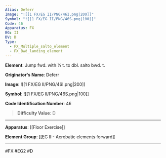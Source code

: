 ```yaml
---
Alias: Deferr
Image: "![[1 FX/EG II/PNG/46I.png|200]]"
Symbol: "![[1 FX/EG II/PNG/46S.png|100]]"
Code: 46
Apparatus: FX
EG: II
DV: D
Type:
  - FX_Multiple_salto_element
  - FX_Bwd_landing_element
---
```

**Element**: Jump fwd. with 1⁄2 t. to dbl. salto bwd. t.

**Originator's Name**: Deferr

**Image**:
![[1 FX/EG II/PNG/46I.png|200]]

**Symbol**:
![[1 FX/EG II/PNG/46S.png|100]]

**Code Identification Number**: 46

>**Difficulty Value**: D

___
**Apparatus**: [[Floor Exercise]]

**Element Group**: [[EG II - Acrobatic elements forward]]
___
#FX #EG2 #D
